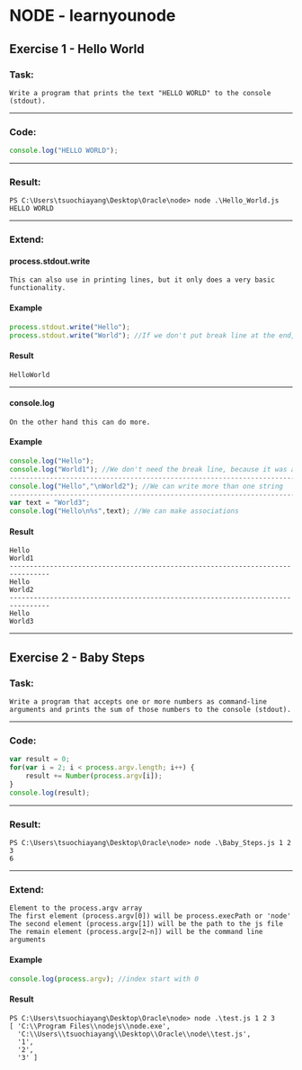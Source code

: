 # NODE - learnyounode

## Exercise 1 - Hello World
### Task:
```
Write a program that prints the text "HELLO WORLD" to the console (stdout).
```

---
### Code:
```javascript
console.log("HELLO WORLD");
```

---
### Result:
```
PS C:\Users\tsuochiayang\Desktop\Oracle\node> node .\Hello_World.js
HELLO WORLD
```

---
### Extend:
#### process.stdout.write
```
This can also use in printing lines, but it only does a very basic functionality.
```
#### Example
```javascript
process.stdout.write("Hello");
process.stdout.write("World"); //If we don't put break line at the end, two sentences will be merged into one
```
#### Result
```
HelloWorld
```

---
#### console.log
```
On the other hand this can do more.  
```
#### Example
```javascript
console.log("Hello"); 
console.log("World1"); //We don't need the break line, because it was already formated
--------------------------------------------------------------------------------
console.log("Hello","\nWorld2"); //We can write more than one string
--------------------------------------------------------------------------------
var text = "World3";
console.log("Hello\n%s",text); //We can make associations
```
#### Result
```
Hello
World1
--------------------------------------------------------------------------------
Hello
World2
--------------------------------------------------------------------------------
Hello
World3
```

---
## Exercise 2 - Baby Steps
### Task:
```
Write a program that accepts one or more numbers as command-line arguments and prints the sum of those numbers to the console (stdout).
```

---
### Code:
```javascript
var result = 0;
for(var i = 2; i < process.argv.length; i++) {
    result += Number(process.argv[i]);
}
console.log(result);
```

---
### Result:
```
PS C:\Users\tsuochiayang\Desktop\Oracle\node> node .\Baby_Steps.js 1 2 3
6
```

---
### Extend:
```
Element to the process.argv array
The first element (process.argv[0]) will be process.execPath or 'node'
The second element (process.argv[1]) will be the path to the js file
The remain element (process.argv[2~n]) will be the command line arguments
```
#### Example
```javascript
console.log(process.argv); //index start with 0
```
#### Result
```
PS C:\Users\tsuochiayang\Desktop\Oracle\node> node .\test.js 1 2 3
[ 'C:\\Program Files\\nodejs\\node.exe',
  'C:\\Users\\tsuochiayang\\Desktop\\Oracle\\node\\test.js',
  '1',
  '2',
  '3' ]
```
